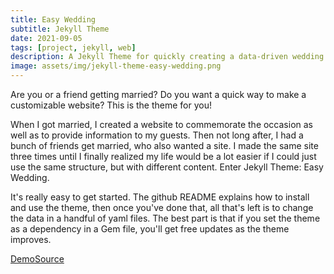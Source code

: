 ```yaml
---
title: Easy Wedding
subtitle: Jekyll Theme
date: 2021-09-05
tags: [project, jekyll, web]
description: A Jekyll Theme for quickly creating a data-driven wedding website.
image: assets/img/jekyll-theme-easy-wedding.png
---
```

Are you or a friend getting married? Do you want a quick way to make a customizable website? This is the theme for you!

When I got married, I created a website to commemorate the occasion
as well as to provide information to my guests. Then not long after, I had a bunch of friends get married, who also wanted a site.
I made the same site three times until I finally realized my life would be a lot easier if I could just use the same structure, but with different content. Enter Jekyll Theme: Easy Wedding.

It's really easy to get started. The github README explains how to install and use the theme, then once you've done that, all that's left is to change the data in a handful of yaml files.
The best part is that if you set the theme as a dependency in a Gem file, you'll get free updates as the theme improves.

<div class="link-row"><a href="https://content.nathanorick.com/weddings/sample/">Demo</a><a href="https://github.com/cnorick/jekyll-theme-easy-wedding">Source</a></div>
